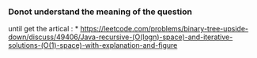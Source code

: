 ### Donot understand the meaning of the question
until get the artical : * https://leetcode.com/problems/binary-tree-upside-down/discuss/49406/Java-recursive-(O(logn)-space)-and-iterative-solutions-(O(1)-space)-with-explanation-and-figure 

